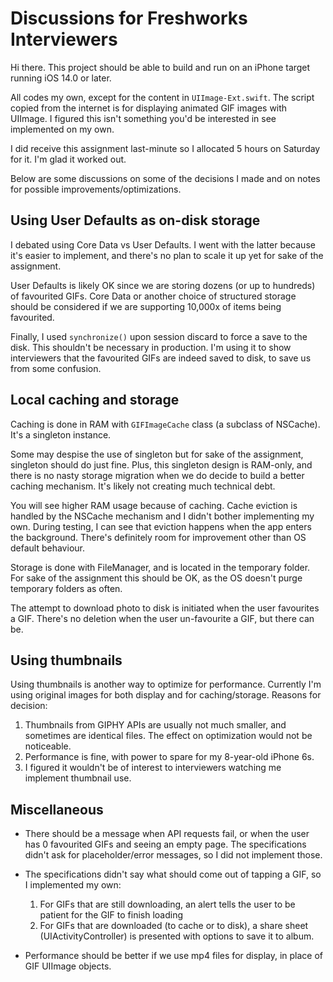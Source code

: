 # Discussions for Freshworks Interviewers

Hi there. This project should be able to build and run on an iPhone target running iOS 14.0 or later.

All codes my own, except for the content in `UIImage-Ext.swift`. The script copied from the internet is for displaying animated GIF images with UIImage. I figured this isn't something you'd be interested in see implemented on my own.

I did receive this assignment last-minute so I allocated 5 hours on Saturday for it. I'm glad it worked out.

Below are some discussions on some of the decisions I made and on notes for possible improvements/optimizations.

## Using User Defaults as on-disk storage

I debated using Core Data vs User Defaults. I went with the latter because it's easier to implement, and there's no plan to scale it up yet for sake of the assignment.

User Defaults is likely OK since we are storing dozens (or up to hundreds) of favourited GIFs. Core Data or another choice of structured storage should be considered if we are supporting 10,000x of items being favourited.

Finally, I used `synchronize()` upon session discard to force a save to the disk. This shouldn't be necessary in production. I'm using it to show interviewers that the favourited GIFs are indeed saved to disk, to save us from some confusion.

## Local caching and storage

Caching is done in RAM with `GIFImageCache` class (a subclass of NSCache). It's a singleton instance.

Some may despise the use of singleton but for sake of the assignment, singleton should do just fine. Plus, this singleton design is RAM-only, and there is no nasty storage migration when we do decide to build a better caching mechanism. It's likely not creating much technical debt.

You will see higher RAM usage because of caching. Cache eviction is handled by the NSCache mechanism and I didn't bother implementing my own. During testing, I can see that eviction happens when the app enters the background. There's definitely room for improvement other than OS default behaviour.

Storage is done with FileManager, and is located in the temporary folder. For sake of the assignment this should be OK, as the OS doesn't purge temporary folders as often.

The attempt to download photo to disk is initiated when the user favourites a GIF. There's no deletion when the user un-favourite a GIF, but there can be.

## Using thumbnails

Using thumbnails is another way to optimize for performance. Currently I'm using original images for both display and for caching/storage. Reasons for decision:

1. Thumbnails from GIPHY APIs are usually not much smaller, and sometimes are identical files. The effect on optimization would not be noticeable.
2. Performance is fine, with power to spare for my 8-year-old iPhone 6s.
3. I figured it wouldn't be of interest to interviewers watching me implement thumbnail use.

## Miscellaneous

- There should be a message when API requests fail, or when the user has 0 favourited GIFs and seeing an empty page. The specifications didn't ask for placeholder/error messages, so I did not implement those.

- The specifications didn't say what should come out of tapping a GIF, so I implemented my own:

    1. For GIFs that are still downloading, an alert tells the user to be patient for the GIF to finish loading
    2. For GIFs that are downloaded (to cache or to disk), a share sheet (UIActivityController) is presented with options to save it to album.

- Performance should be better if we use mp4 files for display, in place of GIF UIImage objects.
